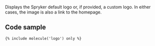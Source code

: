 Displays the Spryker default logo or, if provided, a custom logo. In either cases, the image is also a link to the homepage.

## Code sample

```
{% include molecule('logo') only %}
```
